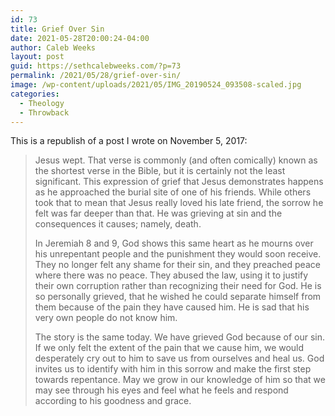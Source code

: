 ```yaml
---
id: 73
title: Grief Over Sin
date: 2021-05-28T20:00:24-04:00
author: Caleb Weeks
layout: post
guid: https://sethcalebweeks.com/?p=73
permalink: /2021/05/28/grief-over-sin/
image: /wp-content/uploads/2021/05/IMG_20190524_093508-scaled.jpg
categories:
  - Theology
  - Throwback
---
```

This is a republish of a post I wrote on November 5, 2017:
<blockquote>Jesus wept. That verse is commonly (and often comically) known as the shortest verse in the Bible, but it is certainly not the least significant. This expression of grief that Jesus demonstrates happens as he approached the burial site of one of his friends. While others took that to mean that Jesus really loved his late friend, the sorrow he felt was far deeper than that. He was grieving at sin and the consequences it causes; namely, death.

In Jeremiah 8 and 9, God shows this same heart as he mourns over his unrepentant people and the punishment they would soon receive. They no longer felt any shame for their sin, and they preached peace where there was no peace. They abused the law, using it to justify their own corruption rather than recognizing their need for God. He is so personally grieved, that he wished he could separate himself from them because of the pain they have caused him. He is sad that his very own people do not know him.

The story is the same today. We have grieved God because of our sin. If we only felt the extent of the pain that we cause him, we would desperately cry out to him to save us from ourselves and heal us. God invites us to identify with him in this sorrow and make the first step towards repentance. May we grow in our knowledge of him so that we may see through his eyes and feel what he feels and respond according to his goodness and grace.</blockquote>